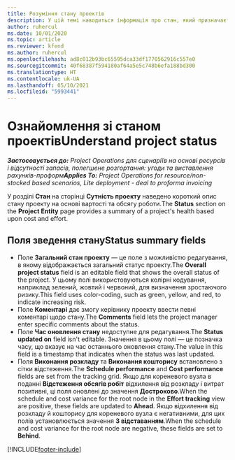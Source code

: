 ```yaml
---
title: Розуміння стану проектів
description: У цій темі наводиться інформація про стан, який призначається проектам у Dynamics 365 Project Operations.
author: ruhercul
ms.date: 10/01/2020
ms.topic: article
ms.reviewer: kfend
ms.author: ruhercul
ms.openlocfilehash: ad8c012b93bc65595dca33df1770562916c557e0
ms.sourcegitcommit: 40f68387f594180af64a5e5c748b6efa188bd300
ms.translationtype: HT
ms.contentlocale: uk-UA
ms.lasthandoff: 05/10/2021
ms.locfileid: "5993441"
---
```

# <a name="understand-project-status"></a><span data-ttu-id="25146-103">Ознайомлення зі станом проектів</span><span class="sxs-lookup"><span data-stu-id="25146-103">Understand project status</span></span>

<span data-ttu-id="25146-104">_**Застосовується до:** Project Operations для сценаріїв на основі ресурсів і відсутності запасів, полегшене розгортання: угоди та виставлення рахунків-проформ_</span><span class="sxs-lookup"><span data-stu-id="25146-104">_**Applies To:** Project Operations for resource/non-stocked based scenarios, Lite deployment - deal to proforma invoicing_</span></span>


<span data-ttu-id="25146-105">У розділі **Стан** на сторінці **Сутність проекту** наведено короткий опис стану проекту на основі вартості та обсягу роботи.</span><span class="sxs-lookup"><span data-stu-id="25146-105">The **Status** section on the **Project Entity** page provides a summary of a project's health based upon cost and effort.</span></span>


## <a name="status-summary-fields"></a><span data-ttu-id="25146-106">Поля зведення стану</span><span class="sxs-lookup"><span data-stu-id="25146-106">Status summary fields</span></span>

- <span data-ttu-id="25146-107">Поле **Загальний стан проекту** — це поле з можливістю редагування, в якому відображається загальний статус проекту.</span><span class="sxs-lookup"><span data-stu-id="25146-107">The **Overall project status** field is an editable field that shows the overall status of the project.</span></span> <span data-ttu-id="25146-108">У цьому полі використовуються колірні кодування, наприклад зелений, жовтий і червоний, для визначення зростаючого ризику.</span><span class="sxs-lookup"><span data-stu-id="25146-108">This field uses color-coding, such as green, yellow, and red, to indicate increasing risk.</span></span> 
- <span data-ttu-id="25146-109">Поле **Коментарі** дає змогу керівнику проекту ввести певні коментарі щодо стану.</span><span class="sxs-lookup"><span data-stu-id="25146-109">The **Comments** field lets the project manager enter specific comments about the status.</span></span> 
- <span data-ttu-id="25146-110">Поле **Час оновлення стану** недоступне для редагування.</span><span class="sxs-lookup"><span data-stu-id="25146-110">The **Status updated on** field isn't editable.</span></span> <span data-ttu-id="25146-111">Значення в цьому полі — це позначка часу, що вказує на час останнього оновлення стану.</span><span class="sxs-lookup"><span data-stu-id="25146-111">The value in this field is a timestamp that indicates when the status was last updated.</span></span>
- <span data-ttu-id="25146-112">Поля **Виконання розкладу** та **Виконання кошторису** встановлено з сітки відстеження.</span><span class="sxs-lookup"><span data-stu-id="25146-112">The **Schedule performance** and **Cost performance** fields are set from the tracking grid.</span></span> <span data-ttu-id="25146-113">Якщо для кореневого вузла в поданні **Відстеження обсягів робіт** відхилення від розкладу і витрат позитивні, ці поля оновлені до значення **Достроково**.</span><span class="sxs-lookup"><span data-stu-id="25146-113">When the schedule and cost variance for the root node in the **Effort tracking** view are positive, these fields are updated to **Ahead**.</span></span> <span data-ttu-id="25146-114">Якщо відхилення від розкладу й кошторису для кореневого вузла є негативними, для цих полів установлюється значення **З відставанням**.</span><span class="sxs-lookup"><span data-stu-id="25146-114">When the schedule and cost variance for the root node are negative, these fields are set to **Behind**.</span></span>


[!INCLUDE[footer-include](../includes/footer-banner.md)]